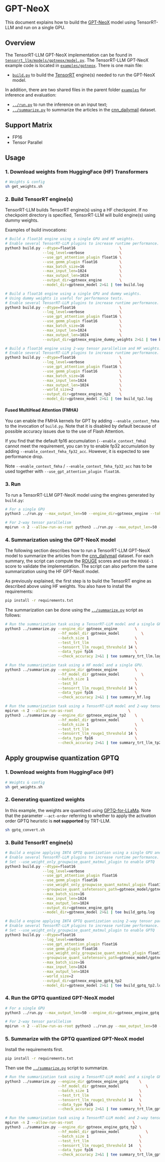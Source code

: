# GPT-NeoX

This document explains how to build the [GPT-NeoX](https://huggingface.co/EleutherAI/gpt-neox-20b) model using TensorRT-LLM and run on a single GPU.

## Overview

The TensorRT-LLM GPT-NeoX implementation can be found in [`tensorrt_llm/models/gptneox/model.py`](../../tensorrt_llm/models/gptneox/model.py). The TensorRT-LLM GPT-NeoX example code is located in [`examples/gptneox`](./). There is one main file:

* [`build.py`](./build.py) to build the [TensorRT](https://developer.nvidia.com/tensorrt) engine(s) needed to run the GPT-NeoX model.

In addition, there are two shared files in the parent folder [`examples`](../) for inference and evaluation:

* [`../run.py`](../run.py) to run the inference on an input text;
* [`../summarize.py`](../summarize.py) to summarize the articles in the [cnn_dailymail](https://huggingface.co/datasets/cnn_dailymail) dataset.

## Support Matrix
  * FP16
  * Tensor Parallel

## Usage

### 1. Download weights from HuggingFace (HF) Transformers

```bash
# Weights & config
sh get_weights.sh
```

### 2. Build TensorRT engine(s)

TensorRT-LLM builds TensorRT engine(s) using a HF checkpoint. If no checkpoint directory is specified, TensorRT-LLM will build engine(s) using dummy weights.

Examples of build invocations:

```bash
# Build a float16 engine using a single GPU and HF weights.
# Enable several TensorRT-LLM plugins to increase runtime performance. It also helps with build time.
python3 build.py --dtype=float16                    \
                 --log_level=verbose                \
                 --use_gpt_attention_plugin float16 \
                 --use_gemm_plugin float16          \
                 --max_batch_size=16                \
                 --max_input_len=1024               \
                 --max_output_len=1024              \
                 --output_dir=gptneox_engine        \
                 --model_dir=gptneox_model 2>&1 | tee build.log

# Build a float16 engine using a single GPU and dummy weights.
# Using dummy weights is useful for performance tests.
# Enable several TensorRT-LLM plugins to increase runtime performance. It also helps with build time.
python3 build.py --dtype=float16                    \
                 --log_level=verbose                \
                 --use_gpt_attention_plugin float16 \
                 --use_gemm_plugin float16          \
                 --max_batch_size=16                \
                 --max_input_len=1024               \
                 --max_output_len=1024              \
                 --output_dir=gptneox_engine_dummy_weights 2>&1 | tee build.log

# Build a float16 engine using 2-way tensor parallelism and HF weights.
# Enable several TensorRT-LLM plugins to increase runtime performance. It also helps with build time.
python3 build.py --dtype=float16                    \
                 --log_level=verbose                \
                 --use_gpt_attention_plugin float16 \
                 --use_gemm_plugin float16          \
                 --max_batch_size=16                \
                 --max_input_len=1024               \
                 --max_output_len=1024              \
                 --world_size=2                     \
                 --output_dir=gptneox_engine_tp2    \
                 --model_dir=gptneox_model 2>&1 | tee build_tp2.log
```
#### Fused MultiHead Attention (FMHA)

You can enable the FMHA kernels for GPT by adding `--enable_context_fmha` to the invocation of `build.py`. Note that it is disabled by default because of possible accuracy issues due to the use of Flash Attention.

If you find that the default fp16 accumulation (`--enable_context_fmha`) cannot meet the requirement, you can try to enable fp32 accumulation by adding `--enable_context_fmha_fp32_acc`. However, it is expected to see performance drop.

Note `--enable_context_fmha` / `--enable_context_fmha_fp32_acc` has to be used together with `--use_gpt_attention_plugin float16`.

### 3. Run

To run a TensorRT-LLM GPT-NeoX model using the engines generated by `build.py`:

```bash
# For a single GPU
python3 ../run.py --max_output_len=50 --engine_dir=gptneox_engine --tokenizer_dir=gptneox_model

# For 2-way tensor parallelism
mpirun -n 2 --allow-run-as-root python3 ../run.py --max_output_len=50 --engine_dir=gptneox_engine_tp2 --tokenizer_dir=gptneox_model
```

### 4. Summarization using the GPT-NeoX model

The following section describes how to run a TensorRT-LLM GPT-NeoX model to summarize the articles from the [cnn_dailymail](https://huggingface.co/datasets/cnn_dailymail) dataset. For each summary, the script can compute the [ROUGE](https://en.wikipedia.org/wiki/ROUGE_(metric)) scores and use the `ROUGE-1` score to validate the implementation.
The script can also perform the same summarization using the HF GPT-NeoX model.

As previously explained, the first step is to build the TensorRT engine as described above using HF weights. You also have to install the requirements:

```bash
pip install -r requirements.txt
```

The summarization can be done using the [`../summarize.py`](../summarize.py) script as follows:

```bash
# Run the summarization task using a TensorRT-LLM model and a single GPU.
python3 ../summarize.py --engine_dir gptneox_engine        \
                        --hf_model_dir gptneox_model          \
                        --batch_size 1                     \
                        --test_trt_llm                     \
                        --tensorrt_llm_rouge1_threshold 14 \
                        --data_type fp16                   \
                        --check_accuracy 2>&1 | tee summary_trt_llm.log

# Run the summarization task using a HF model and a single GPU.
python3 ../summarize.py --engine_dir gptneox_engine        \
                        --hf_model_dir gptneox_model          \
                        --batch_size 1                     \
                        --test_hf                          \
                        --tensorrt_llm_rouge1_threshold 14 \
                        --data_type fp16                   \
                        --check_accuracy 2>&1 | tee summary_hf.log

# Run the summarization task using a TensorRT-LLM model and 2-way tensor parallelism.
mpirun -n 2 --allow-run-as-root                         \
python3 ../summarize.py --engine_dir gptneox_engine_tp2    \
                        --hf_model_dir gptneox_model          \
                        --batch_size 1                     \
                        --test_trt_llm                     \
                        --tensorrt_llm_rouge1_threshold 14 \
                        --data_type fp16                   \
                        --check_accuracy 2>&1 | tee summary_trt_llm_tp2.log
```

## Apply groupwise quantization GPTQ

### 1. Download weights from HuggingFace (HF)

```bash
# Weights & config
sh get_weights.sh
```

### 2. Generating quantized weights

In this example, the weights are quantized using [GPTQ-for-LLaMa](https://github.com/qwopqwop200/GPTQ-for-LLaMa). Note that the parameter `--act-order` referring to whether to apply the activation order GPTQ heuristic is **not supported** by TRT-LLM.

```bash
sh gptq_convert.sh
```

### 3. Build TensorRT engine(s)

```bash
# Build a engine applying INT4 GPTQ quantization using a single GPU and the generated quantized weights.
# Enable several TensorRT-LLM plugins to increase runtime performance. It also helps with build time.
# Set --use_weight_only_groupwise_quant_matmul_plugin to enable GPTQ
python3 build.py --dtype=float16                                                                     \
                 --log_level=verbose                                                                 \
                 --use_gpt_attention_plugin float16                                                  \
                 --use_gemm_plugin float16                                                           \
                 --use_weight_only_groupwise_quant_matmul_plugin float16                             \
                 --groupwise_quant_safetensors_path=gptneox_model/gptneox-20b-4bit-gs128.safetensors \
                 --max_batch_size=16                                                                 \
                 --max_input_len=1024                                                                \
                 --max_output_len=1024                                                               \
                 --output_dir=gptneox_engine_gptq                                                    \
                 --model_dir=gptneox_model 2>&1 | tee build_gptq.log

# Build a engine applying INT4 GPTQ quantization using 2-way tensor parallelism and the generated quantized weights.
# Enable several TensorRT-LLM plugins to increase runtime performance. It also helps with build time.
# Set --use_weight_only_groupwise_quant_matmul_plugin to enable GPTQ
python3 build.py --dtype=float16                                                                     \
                 --log_level=verbose                                                                 \
                 --use_gpt_attention_plugin float16                                                  \
                 --use_gemm_plugin float16                                                           \
                 --use_weight_only_groupwise_quant_matmul_plugin float16                             \
                 --groupwise_quant_safetensors_path=gptneox_model/gptneox-20b-4bit-gs128.safetensors \
                 --max_batch_size=16                                                                 \
                 --max_input_len=1024                                                                \
                 --max_output_len=1024                                                               \
                 --world_size=2                                                                      \
                 --output_dir=gptneox_engine_gptq_tp2                                                \
                 --model_dir=gptneox_model 2>&1 | tee build_gptq_tp2.log
```

### 4. Run the GPTQ quantized GPT-NeoX model

```bash
# For a single GPU
python3 ../run.py --max_output_len=50 --engine_dir=gptneox_engine_gptq --tokenizer_dir=gptneox_model

# For 2-way tensor parallelism
mpirun -n 2 --allow-run-as-root python3 ../run.py --max_output_len=50 --engine_dir=gptneox_engine_gptq_tp2 --tokenizer_dir=gptneox_model
```

### 5. Summarize with the GPTQ quantized GPT-NeoX model

Install the requirements first.

```bash
pip install -r requirements.txt
```

Then use the [`../summarize.py`](../summarize.py) script to summarize.

```bash
# Run the summarization task using a TensorRT-LLM model and a single GPU.
python3 ../summarize.py --engine_dir gptneox_engine_gptq     \
                        --hf_model_dir gptneox_model            \
                        --batch_size 1                       \
                        --test_trt_llm                       \
                        --tensorrt_llm_rouge1_threshold 14   \
                        --data_type fp16                     \
                        --check_accuracy 2>&1 | tee summary_trt_llm_gptq.log

# Run the summarization task using a TensorRT-LLM model and 2-way tensor parallelism.
mpirun -n 2 --allow-run-as-root                           \
python3 ../summarize.py --engine_dir gptneox_engine_gptq_tp2 \
                        --hf_model_dir gptneox_model            \
                        --batch_size 1                       \
                        --test_trt_llm                       \
                        --tensorrt_llm_rouge1_threshold 14   \
                        --data_type fp16                     \
                        --check_accuracy 2>&1 | tee summary_trt_llm_gptq_tp2.log
```
